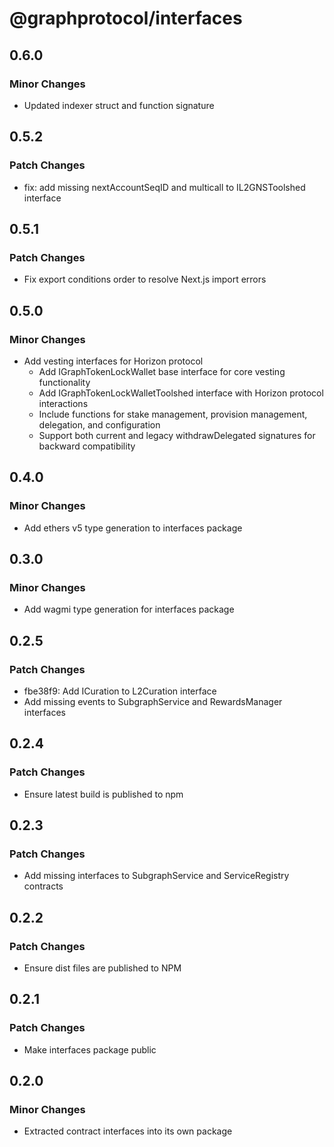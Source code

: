 # @graphprotocol/interfaces

## 0.6.0

### Minor Changes

- Updated indexer struct and function signature

## 0.5.2

### Patch Changes

- fix: add missing nextAccountSeqID and multicall to IL2GNSToolshed interface

## 0.5.1

### Patch Changes

- Fix export conditions order to resolve Next.js import errors

## 0.5.0

### Minor Changes

- Add vesting interfaces for Horizon protocol
  - Add IGraphTokenLockWallet base interface for core vesting functionality
  - Add IGraphTokenLockWalletToolshed interface with Horizon protocol interactions
  - Include functions for stake management, provision management, delegation, and configuration
  - Support both current and legacy withdrawDelegated signatures for backward compatibility

## 0.4.0

### Minor Changes

- Add ethers v5 type generation to interfaces package

## 0.3.0

### Minor Changes

- Add wagmi type generation for interfaces package

## 0.2.5

### Patch Changes

- fbe38f9: Add ICuration to L2Curation interface
- Add missing events to SubgraphService and RewardsManager interfaces

## 0.2.4

### Patch Changes

- Ensure latest build is published to npm

## 0.2.3

### Patch Changes

- Add missing interfaces to SubgraphService and ServiceRegistry contracts

## 0.2.2

### Patch Changes

- Ensure dist files are published to NPM

## 0.2.1

### Patch Changes

- Make interfaces package public

## 0.2.0

### Minor Changes

- Extracted contract interfaces into its own package
